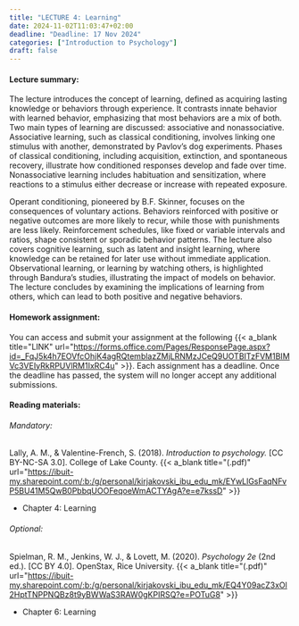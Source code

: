 ```yaml
---
title: "LECTURE 4: Learning"
date: 2024-11-02T11:03:47+02:00
deadline: "Deadline: 17 Nov 2024"
categories: ["Introduction to Psychology"]
draft: false
---
```


#### Lecture summary:

The lecture introduces the concept of learning, defined as acquiring lasting knowledge or behaviors through experience. It contrasts innate behavior with learned behavior, emphasizing that most behaviors are a mix of both. Two main types of learning are discussed: associative and nonassociative. Associative learning, such as classical conditioning, involves linking one stimulus with another, demonstrated by Pavlov’s dog experiments. Phases of classical conditioning, including acquisition, extinction, and spontaneous recovery, illustrate how conditioned responses develop and fade over time. Nonassociative learning includes habituation and sensitization, where reactions to a stimulus either decrease or increase with repeated exposure.

Operant conditioning, pioneered by B.F. Skinner, focuses on the consequences of voluntary actions. Behaviors reinforced with positive or negative outcomes are more likely to recur, while those with punishments are less likely. Reinforcement schedules, like fixed or variable intervals and ratios, shape consistent or sporadic behavior patterns. The lecture also covers cognitive learning, such as latent and insight learning, where knowledge can be retained for later use without immediate application. Observational learning, or learning by watching others, is highlighted through Bandura’s studies, illustrating the impact of models on behavior. The lecture concludes by examining the implications of learning from others, which can lead to both positive and negative behaviors.

#### Homework assignment:

You can access and submit your assignment at the following {{< a_blank title="LINK" url="https://forms.office.com/Pages/ResponsePage.aspx?id=_FqJ5k4h7EOVfcOhjK4agRQtemblazZMjLRNMzJCeQ9UOTBITzFVM1BIMVc3VEIyRkRPUVlRM1IxRC4u" >}}. Each assignment has a deadline. Once the deadline has passed, the system will no longer accept any additional submissions.

#### Reading materials:

###### Mandatory:

Lally, A. M., & Valentine-French, S. (2018). *Introduction to psychology.* [CC BY-NC-SA 3.0]. College of Lake County. {{< a_blank title="(.pdf)" url="https://ibuit-my.sharepoint.com/:b:/g/personal/kirjakovski_ibu_edu_mk/EYwLlGsFaqNFvP5BU41M5QwB0PbbqUOOFeqoeWmACTYAgA?e=e7kssD" >}}

* Chapter 4: Learning

###### Optional:

Spielman, R. M., Jenkins, W. J., & Lovett, M. (2020). *Psychology 2e* (2nd ed.). [CC BY 4.0]. OpenStax, Rice University. {{< a_blank title="(.pdf)" url="https://ibuit-my.sharepoint.com/:b:/g/personal/kirjakovski_ibu_edu_mk/EQ4Y09acZ3xOl2HptTNPPNQBz8t9yBWWaS3RAW0gKPIRSQ?e=POTuG8" >}}

* Chapter 6: Learning